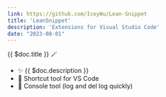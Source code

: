 ```yaml
---
link: https://github.com/IceyWu/Lean-Snippet
title: 'LeanSnippet'
description: 'Extensions for Visual Studio Code'
date: "2023-08-01"
---
```


{{ $doc.title }} 🪄

- ✨ {{ $doc.description }}
- 🦄 Shortcut tool for VS Code
- 🫧 Console tool (log and del log quickly)
